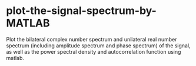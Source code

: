 # plot-the-signal-spectrum-by-MATLAB
Plot the bilateral complex number spectrum and unilateral real number spectrum (including amplitude spectrum and phase spectrum) of the signal, as well as the power spectral density and autocorrelation function using matlab.
